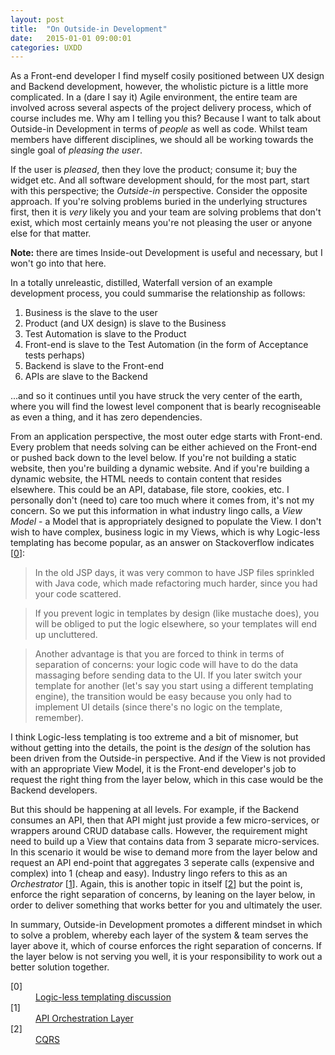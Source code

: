 ```yaml
---
layout: post
title:  "On Outside-in Development"
date:   2015-01-01 09:00:01
categories: UXDD
---
```


As a Front-end developer I find myself cosily positioned between UX design and Backend development, however, the wholistic picture is a little more complicated. In a (dare I say it) Agile environment, the entire team are involved across several aspects of the project delivery process, which of course includes me. Why am I telling you this? Because I want to talk about Outside-in Development in terms of *people* as well as code. Whilst team members have different disciplines, we should all be working towards the single goal of *pleasing the user*.

If the user is *pleased*, then they love the product; consume it; buy the widget etc. And all software development should, for the most part, start with this perspective; the *Outside-in* perspective. Consider the opposite approach. If you're solving problems buried in the underlying structures first, then it is *very* likely you and your team are solving problems that don't exist, which most certainly means you're not pleasing the user or anyone else for that matter.

**Note:** there are times Inside-out Development is useful and necessary, but I won't go into that here.

In a totally unreleastic, distilled, Waterfall version of an example development process, you could summarise the relationship as follows:

1. Business is the slave to the user
2. Product (and UX design) is slave to the Business
3. Test Automation is slave to the Product
4. Front-end is slave to the Test Automation (in the form of Acceptance tests perhaps)
5. Backend is slave to the Front-end
6. APIs are slave to the Backend

...and so it continues until you have struck the very center of the earth, where you will find the lowest level component that is bearly recogniseable as even a thing, and it has zero dependencies.

From an application perspective, the most outer edge starts with Front-end. Every problem that needs solving can be either achieved on the Front-end or pushed back down to the level below. If you're not building a static website, then you're building a dynamic website. And if you're building a dynamic website, the HTML needs to contain content that resides elsewhere. This could be an API, database, file store, cookies, etc. I personally don't (need to) care too much where it comes from, it's not my concern. So we put this information in what industry lingo calls, a *View Model* - a Model that is appropriately designed to populate the View. I don't wish to have complex, business logic in my Views, which is why Logic-less templating has become popular, as an answer on Stackoverflow indicates [[0](#ref0)]:

> In the old JSP days, it was very common to have JSP files sprinkled with Java code, which made refactoring much harder, since you had your code scattered.

> If you prevent logic in templates by design (like mustache does), you will be obliged to put the logic elsewhere, so your templates will end up uncluttered.

> Another advantage is that you are forced to think in terms of separation of concerns: your logic code will have to do the data massaging before sending data to the UI. If you later switch your template for another (let's say you start using a different templating engine), the transition would be easy because you only had to implement UI details (since there's no logic on the template, remember).

I think Logic-less templating is too extreme and a bit of misnomer, but without getting into the details, the point is the *design* of the solution has been driven from the Outside-in perspective. And if the View is not provided with an appropriate View Model, it is the Front-end developer's job to request the right thing from the layer below, which in this case would be the Backend developers.

But this should be happening at all levels. For example, if the Backend consumes an API, then that API might just provide a few micro-services, or wrappers around CRUD database calls. However, the requirement might need to build up a View that contains data from 3 separate micro-services. In this scenario it would be wise to demand more from the layer below and request an API end-point that aggregates 3 seperate calls (expensive and complex) into 1 (cheap and easy). Industry lingo refers to this as an *Orchestrator* [[1](#ref1)]. Again, this is another topic in itself [[2](#ref2)] but the point is, enforce the right separation of concerns, by leaning on the layer below, in order to deliver something that works better for you and ultimately the user.

In summary, Outside-in Development promotes a different mindset in which to solve a problem, whereby each layer of the system &amp; team serves the layer above it, which of course enforces the right separation of concerns. If the layer below is not serving you well, it is your responsibility to work out a better solution together.

<dl>
	<dt class="citation" id="ref0">[0]</dt>
	<dd><a href="http://stackoverflow.com/questions/3896730/whats-the-advantage-of-logic-less-template-such-as-mustache">Logic-less templating discussion</a></dd>
	<dt class="citation" id="ref1">[1]</dt>
	<dd><a href="http://thenextweb.com/dd/2013/12/17/future-api-design-orchestration-layer/">API Orchestration Layer</a></dd>
	<dt class="citation" id="ref2">[2]</dt>
	<dd><a href="http://martinfowler.com/bliki/CQRS.html">CQRS</a></dd>
</dl>

